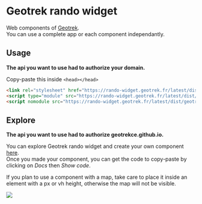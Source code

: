 # Geotrek rando widget

Web components of [Geotrek](https://geotrek.fr/).\
You can use a complete app or each component independantly.

## Usage

**The api you want to use had to authorize your domain.**

Copy-paste this inside `<head></head>`

```html
<link rel="stylesheet" href="https://rando-widget.geotrek.fr/latest/dist/geotrek-rando-widget/geotrek-rando-widget.css" />
<script type="module" src="https://rando-widget.geotrek.fr/latest/dist/geotrek-rando-widget/geotrek-rando-widget.esm.js"></script>
<script nomodule src="https://rando-widget.geotrek.fr/latest/dist/geotrek-rando-widget/geotrek-rando-widget.js"></script>
```

## Explore

**The api you want to use had to authorize geotrekce.github.io.**

You can explore Geotrek rando widget and create your own component [here](https://geotrekce.github.io/Geotrek-rando-widget/).\
Once you made your component, you can get the code to copy-paste by clicking on _Docs_ then _Show code_.

If you plan to use a component with a map, take care to place it inside an element with a px or vh height, otherwise the map will not be visible.

[![](https://geotrek.fr/assets/img/logo_autonomens-h120m.png)](https://datatheca.com/)
